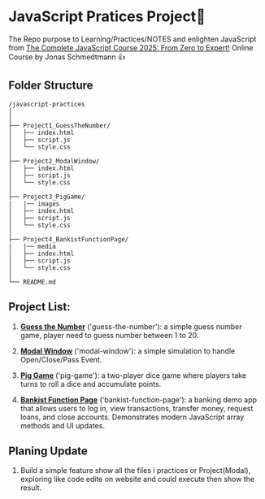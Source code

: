 # JavaScript Pratices Project🐣

The Repo purpose to Learning/Practices/NOTES and enlighten JavaScript from [The Complete JavaScript Course 2025: From Zero to Expert!](https://www.udemy.com/course/the-complete-javascript-course/?couponCode=ST15MT20425G1) Online Course by Jonas Schmedtmann 👍

## Folder Structure

```
/javascript-practices
│
│
├── Project1_GuessTheNumber/
│   ├── index.html
│   ├── script.js
│   └── style.css
│
├── Project2_ModalWindow/
│   ├── index.html
│   ├── script.js
│   └── style.css
│
├── Project3_PigGame/
|   |── images
│   ├── index.html
│   ├── script.js
│   └── style.css
│
├── Project4_BankistFunctionPage/
|   |── media
│   ├── index.html
│   ├── script.js
│   └── style.css
│
└── README.md
```

## Project List:

1. **[Guess the Number](./Project1_GuessTheNumber)** ('guess-the-number'): a simple guess number game, player need to guess number between 1 to 20.

2. **[Modal Window](./Project2_ModalWindow)** ('modal-window'): a simple simulation to handle Open/Close/Pass Event.

3. **[Pig Game](./Project3_PigGame)** ('pig-game'): a two-player dice game where players take turns to roll a dice and accumulate points.

4. **[Bankist Function Page](./Project4_BankistFunctionPage)** ('bankist-function-page'): a banking demo app that allows users to log in, view transactions, transfer money, request loans, and close accounts. Demonstrates modern JavaScript array methods and UI updates.


## Planing Update
1. Build a simple feature show all the files i practices or Project(Modal), exploring like code edite on website and could execute then show the result.
